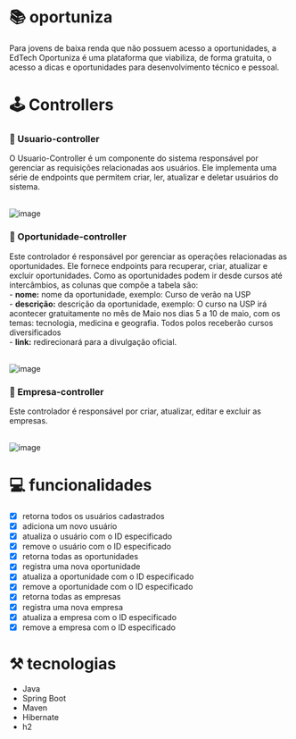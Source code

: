 # 📚 oportuniza

Para jovens de baixa renda que não possuem acesso a oportunidades, a EdTech Oportuniza é uma plataforma que viabiliza, 
de forma gratuita, o acesso a dicas e oportunidades para desenvolvimento técnico e pessoal.

# 🕹 Controllers

<h3>📍 Usuario-controller</h3>
O Usuario-Controller é um componente do sistema responsável por gerenciar as requisições relacionadas aos usuários. Ele implementa uma série de endpoints que permitem criar, ler, atualizar e deletar usuários do sistema. <br> <br>

![image](https://user-images.githubusercontent.com/93364960/232586863-02068cfd-84b9-4fca-8624-5fe27ce47716.png)

<h3>📍 Oportunidade-controller</h3>
Este controlador é responsável por gerenciar as operações relacionadas as oportunidades. Ele fornece endpoints para recuperar, criar, atualizar e excluir oportunidades. Como as oportunidades podem ir desde cursos até intercâmbios, 
as colunas que compõe a tabela são: <br> - <b>nome:</b> nome da oportunidade, exemplo: Curso de verão na USP <br> - <b>descrição:</b> descrição da oportunidade, 
exemplo: O curso na USP irá acontecer gratuitamente no mês de Maio nos dias 5 a 10 de maio, com os temas: tecnologia, medicina e geografia. 
Todos polos receberão cursos diversificados <br> - <b>link:</b> redirecionará para a divulgação oficial.<br><br>

![image](https://user-images.githubusercontent.com/93364960/232587170-9403e43f-fc0d-484c-99e2-b108089e0405.png)

<h3>📍 Empresa-controller</h3>
Este controlador é responsável por criar, atualizar, editar e excluir as empresas. <br><br>

![image](https://user-images.githubusercontent.com/93364960/232589140-36e4855e-17de-479a-a49e-36c571cdc75d.png)

# 💻 funcionalidades

- [x]  retorna todos os usuários cadastrados
- [x]  adiciona um novo usuário
- [x]  atualiza o usuário com o ID especificado
- [x]  remove o usuário com o ID especificado
- [x]  retorna todas as oportunidades 
- [x]  registra uma nova oportunidade
- [x]  atualiza a oportunidade com o ID especificado 
- [x] remove a oportunidade com o ID especificado
- [x]  retorna todas as empresas
- [x]  registra uma nova empresa
- [x]  atualiza a empresa com o ID especificado 
- [x] remove a empresa com o ID especificado

# ⚒️ tecnologias

- Java
- Spring Boot
- Maven
- Hibernate
- h2

# 
